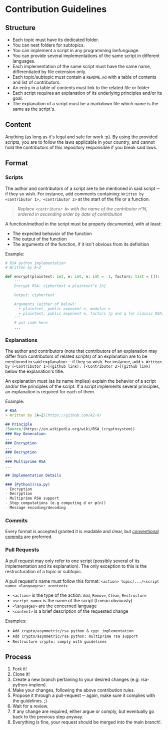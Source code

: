 # Contribution Guidelines

## Structure
- Each topic must have its dedicated folder.
- You can nest folders for subtopics.
- You can implement a script in any programming lanfunguage.
- You can provide several implementations of the same script in different languages.
- Each implementation of the same script must have the same name, differentiated by file extension only.
- Each topic/subtopic must contain a `README.md` with a table of contents and list of contributors.
- An entry in a table of contents must link to the related file or folder
- Each script requires an explanation of its underlying principles and/or its goal.
- The explanation of a script must be a markdown file which name is the same as the script's.

## Content
Anything (as long as it's legal and safe for work :p).
By using the provided scripts, you are to follow the laws applicable in your country, and cannot hold the contributors of this repository responsible if you break said laws.

## Format

### Scripts
The author and contributors of a script are to be mentioned in said script ─ if they so wish.
For instance, add comments containing: `Written by <contributor 1>, <contributor 2>` at the start of the file or a function.
> *Replace `<contributor N>` with the name of the contributor n°N, ordered in ascending order by date of contribution*

A function/method in the script must be properly documented, with at least:
- The expected behavior of the function
- The output of the function
- The arguments of the function, if it isn't obvious from its definition

Example:
```python
# RSA python implementation
# Written by A~Z

def encrypt(plaintext: int, e: int, n: int = -1, factors: list = []):
    '''
    Encrypt RSA: ciphertext ≡ plaintext^e [n]

    Output: ciphertext

    Arguments (either of below):
      • plaintext, public exponent e, modulus n
      • plaintext, public exponent e, factors (p and q for classic RSA)
    '''
    # put code here
    ...
```

### Explanations
The author and contributors (note that contributors of an explanation may differ from contributors of related scripts) of an explanation are to be
mentioned in said explanation ─ if they so wish.
For instance, add `> Written by [<Contributor 1>](github link), [<Contributor 2>](github link)` below the explanation's title.

An explanation must (as its name implies) explain the behavior of a script and/or the principles of the script.
If a script implements several principles, an explanation is required for each of them.

Example:
```md
# RSA
> Written by [A~Z](https://github.com/AZ-0)

## Principle
[Source](https://en.wikipedia.org/wiki/RSA_(cryptosystem))
### Key Generation
...
### Encryption
...
### Decryption
...
### Multiprime RSA
...

## Implementation Details

### [Python](rsa.py)
- Encryption
- Decryption
- Multiprime RSA support
- Step computations (e.g computing d or φ(n))
- Message encoding/decoding
```

### Commits
Every format is accepted granted it is readable and clear, but [conventional commits](https://www.conventionalcommits.org/en/v1.0.0/) are preferred.

### Pull Requests
A pull request may only refer to one script (possibly several of its implementation and its explanation). The only exception to this is the restructuration of a topic or subtopic.

A pull request's name must follow this format: `<action> topic/.../<script name> <languages>: <content>`
- `<action>` is the type of the action: `Add`, `Remove`, `Clean`, `Restructure`
- `<script name>` is the name of the script (I mean obviously)
- `<languages>` are the concerned language
- `<content>` is a brief description of the requested change

Examples:
- `Add crypto/asymmetric/rsa python & cpp: implementation`
- `Add crypto/asymmetric/rsa python: multiprime rsa support`
- `Restructure crypto: comply with guidelines`


## Process
1. Fork it!
1. Clone it!
1. Create a new branch pertaining to your desired changes (e.g: rsa-python-implem).
1. Make your changes, following the above contribution rules.
1. Propose it through a pull-request ─ again, make sure it complies with the guidelines. ;)
1. Wait for a review.
1. If any change are required, either argue or comply, but eventually go back to the previous step anyway.
1. Everything is fine, your request should be merged into the main branch!.
